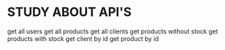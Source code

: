 # STUDY ABOUT API'S

get all users
get all products
get all clients
get products without stock
get products with stock
get client by id
get product by id